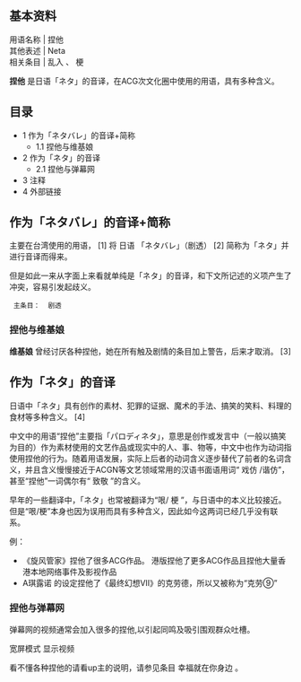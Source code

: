 **基本资料**  
---  
用语名称  |  捏他   
其他表述  |  Neta   
相关条目  |  乱入  、  梗   
  
**捏他** 是日语「ネタ」的音译，在ACG次文化圈中使用的用语，具有多种含义。

##  目录

  * 1  作为「ネタバレ」的音译+简称 
    * 1.1  捏他与维基娘 
  * 2  作为「ネタ」的音译 
    * 2.1  捏他与弹幕网 
  * 3  注释 
  * 4  外部链接 

##  作为「ネタバレ」的音译+简称

主要在台湾使用的用语，  [1]  将  日语  「ネタバレ」（剧透）  [2]  简称为「ネタ」并进行音译而得来。

但是如此一来从字面上来看就单纯是「ネタ」的音译，和下文所记述的义项产生了冲突，容易引发起歧义。

     主条目：  剧透 

###  捏他与维基娘

**维基娘** 曾经讨厌各种捏他，她在所有触及剧情的条目加上警告，后来才取消。  [3]

##  作为「ネタ」的音译

日语中「ネタ」具有创作的素材、犯罪的证据、魔术的手法、搞笑的笑料、料理的食材等多种含义。  [4]

中文中的用语“捏他”主要指「パロディネタ」，意思是创作或发言中（一般以搞笑为目的）作为素材使用的文艺作品或现实中的人、事、物等，中文中也作为动词指使用捏他的行为。随着用语发展，实际上后者的动词含义逐步替代了前者的名词含义，并且含义慢慢接近于ACGN等文艺领域常用的汉语书面语用词“
戏仿  /谐仿”，甚至“捏他”一词偶尔有“  致敬  ”的含义。

早年的一些翻译中，「ネタ」也常被翻译为“哏/  梗
”，与日语中的本义比较接近。但是“哏/梗”本身也因为误用而具有多种含义，因此如今这两词已经几乎没有联系。

例：

  * 《旋风管家》捏他了很多ACG作品。  港版捏他了更多ACG作品且捏他大量香港本地网络事件及影视作品 
  * A琪露诺  的设定捏他了《最终幻想VII》的克劳德，所以又被称为“克劳⑨” 

###  捏他与弹幕网

弹幕网的视频通常会加入很多的捏他,以引起同鸣及吸引围观群众吐槽。

宽屏模式  显示视频

看不懂各种捏他的请看up主的说明，请参见条目  幸福就在你身边  。